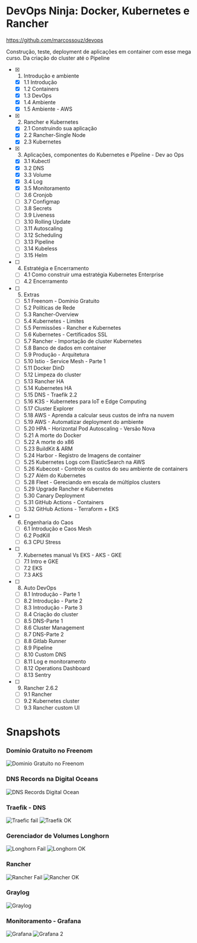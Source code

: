 # DevOps Ninja: Docker, Kubernetes e Rancher

https://github.com/marcossouz/devops

Construção, teste, deployment de aplicações em container com esse mega curso. Da criação do cluster até o Pipeline

- [x] 1. Introdução e ambiente
  - [x] 1.1 Introdução
  - [x] 1.2 Containers
  - [x] 1.3 DevOps
  - [x] 1.4 Ambiente
  - [x] 1.5 Ambiente - AWS
- [x] 2. Rancher e Kubernetes
  - [x] 2.1 Construindo sua aplicação
  - [x] 2.2 Rancher-Single Node
  - [x] 2.3 Kubernetes
- [x] 3. Aplicações, componentes do Kubernetes e Pipeline - Dev ao Ops
  - [x] 3.1 Kubectl
  - [x] 3.2 DNS
  - [x] 3.3 Volume
  - [x] 3.4 Log
  - [x] 3.5 Monitoramento
  - [ ] 3.6 Cronjob
  - [ ] 3.7 Configmap
  - [ ] 3.8 Secrets
  - [ ] 3.9 Liveness
  - [ ] 3.10 Rolling Update
  - [ ] 3.11 Autoscaling
  - [ ] 3.12 Scheduling
  - [ ] 3.13 Pipeline
  - [ ] 3.14 Kubeless
  - [ ] 3.15 Helm
- [ ] 4. Estratégia e Encerramento
  - [ ] 4.1 Como construir uma estratégia Kubernetes Enterprise
  - [ ] 4.2 Encerramento
- [ ] 5. Extras
  - [ ] 5.1 Freenom - Domínio Gratuito
  - [ ] 5.2 Políticas de Rede
  - [ ] 5.3 Rancher-Overview
  - [ ] 5.4 Kubernetes - Limites
  - [ ] 5.5 Permissões - Rancher e Kubernetes
  - [ ] 5.6 Kubernetes - Certificados SSL
  - [ ] 5.7 Rancher - Importação de cluster Kubernetes
  - [ ] 5.8 Banco de dados em container
  - [ ] 5.9 Produção - Arquitetura
  - [ ] 5.10 Istio - Service Mesh - Parte 1
  - [ ] 5.11 Docker DinD
  - [ ] 5.12 Limpeza do cluster
  - [ ] 5.13 Rancher HA
  - [ ] 5.14 Kubernetes HA
  - [ ] 5.15 DNS - Traefik 2.2
  - [ ] 5.16 K3S - Kubernetes para IoT e Edge Computing
  - [ ] 5.17 Cluster Explorer
  - [ ] 5.18 AWS - Aprenda a calcular seus custos de infra na nuvem
  - [ ] 5.19 AWS - Automatizar deployment do ambiente
  - [ ] 5.20 HPA - Horizontal Pod Autoscaling - Versão Nova
  - [ ] 5.21 A morte do Docker
  - [ ] 5.22 A morte do x86
  - [ ] 5.23 BuildKit & ARM
  - [ ] 5.24 Harbor - Registro de Imagens de container
  - [ ] 5.25 Kubernetes Logs com ElasticSearch na AWS
  - [ ] 5.26 Kubecost - Controle os custos do seu ambiente de containers
  - [ ] 5.27 Além do Kubernetes
  - [ ] 5.28 Fleet - Gereciando em escala de múltiplos clusters
  - [ ] 5.29 Upgrade Rancher e Kubernetes
  - [ ] 5.30 Canary Deployment
  - [ ] 5.31 GitHub Actions - Containers
  - [ ] 5.32 GitHub Actions - Terraform + EKS
- [ ] 6. Engenharia do Caos
  - [ ] 6.1 Introdução e Caos Mesh
  - [ ] 6.2 PodKill
  - [ ] 6.3 CPU Stress
- [ ] 7. Kubernetes manual Vs EKS - AKS - GKE
  - [ ] 7.1 Intro e GKE
  - [ ] 7.2 EKS
  - [ ] 7.3 AKS
- [ ] 8. Auto DevOps
  - [ ] 8.1 Introdução - Parte 1
  - [ ] 8.2 Introdução - Parte 2
  - [ ] 8.3 Introdução - Parte 3
  - [ ] 8.4 Criação do cluster
  - [ ] 8.5 DNS-Parte 1
  - [ ] 8.6 Cluster Management
  - [ ] 8.7 DNS-Parte 2
  - [ ] 8.8 Gitlab Runner
  - [ ] 8.9 Pipeline
  - [ ] 8.10 Custom DNS
  - [ ] 8.11 Log e monitoramento
  - [ ] 8.12 Operations Dashboard
  - [ ] 8.13 Sentry
- [ ] 9. Rancher 2.6.2
  - [ ] 9.1 Rancher
  - [ ] 9.2 Kubernetes cluster
  - [ ] 9.3 Rancher custom UI

# Snapshots

### Domínio Gratuito no Freenom
![Dominio Gratuito no Freenom](https://user-images.githubusercontent.com/18218791/163678710-130f0515-b355-4f2b-b1b2-193a40429a90.png)

### DNS Records na Digital Oceans
![DNS Records Digital Ocean](https://user-images.githubusercontent.com/18218791/163678908-9758ed5d-f18d-4050-a699-f91755badc32.png)

### Traefik - DNS
![Traefic fail](https://user-images.githubusercontent.com/18218791/163679107-33b113a3-148c-452c-915e-003f1615ef9d.png)
![Traefik OK](https://user-images.githubusercontent.com/18218791/163680083-ecdec19f-0c04-4f69-9548-ef755500972d.png)

### Gerenciador de Volumes Longhorn
![Longhorn Fail](https://user-images.githubusercontent.com/18218791/163679030-a9610f39-3859-446d-b695-8744bd6b01c0.png)
![Longhorn OK](https://user-images.githubusercontent.com/18218791/163680049-e9b18fac-52c9-4ba3-af97-341436db8e8e.png)

### Rancher
![Rancher Fail](https://user-images.githubusercontent.com/18218791/163679160-1c83fb1f-7f0a-49c4-9529-ef665758ddb0.png)
![Rancher OK](https://user-images.githubusercontent.com/18218791/163680002-8f6a6252-90e2-4cb9-956a-f51b5f08c45b.png)

### Graylog
![Graylog](https://user-images.githubusercontent.com/18218791/163680100-17991aad-68ca-4152-a4ec-fad6dce42b41.png)

### Monitoramento - Grafana
![Grafana](https://user-images.githubusercontent.com/18218791/163680144-6374bba9-1a4b-4c9b-8473-8060d82507b8.png)
![Grafana 2](https://user-images.githubusercontent.com/18218791/163680213-a6b71b6b-c600-44ed-adc6-637d0e0ad355.png)
